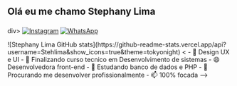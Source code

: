 ## Olá eu  me chamo Stephany Lima
###
div>
  <a href="https://www.instagram.com/steh.lm/?locale=gb&hl=am-et" target="_blank"><img src="https://flavioricardo.com.br/github-img/instagram.png" alt="Instagram"></a>
  <a href="https://wa.me/5511987080579" target="_blank"><img src="https://flavioricardo.com.br/github-img/whatsapp.png" alt="WhatsApp"></a>
</div>![Stephany Lima GitHub stats](https://github-readme-stats.vercel.app/api?username=Stehlima&show_icons=true&theme=tokyonight)
<
- 🔭 Design UX e UI
- 🌱 Finalizando curso tecnico em Desenvolvimento de sistemas
- 😄 Desenvolvedora front-end
- 🤔 Estudando banco de dados e PHP
- 💬 Procurando me desenvolver profissionalmente
- 📫 100% focada
-->
